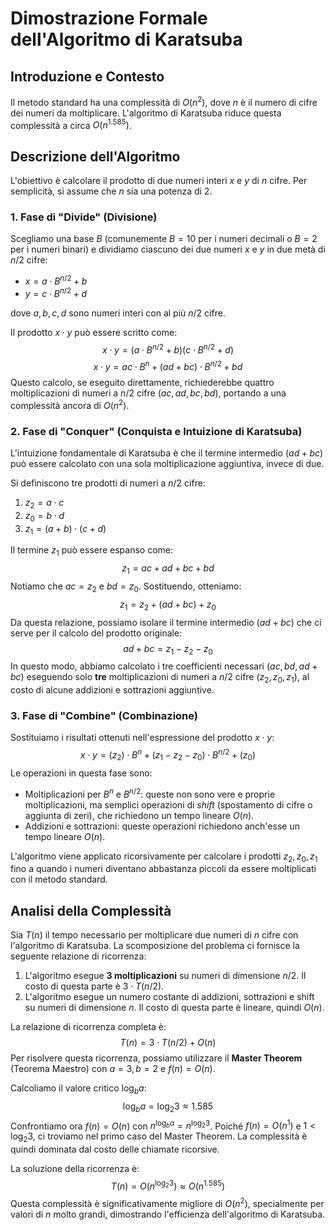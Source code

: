 # Dimostrazione Formale dell'Algoritmo di Karatsuba

## Introduzione e Contesto

Il metodo standard ha una complessità di $O(n^2)$, dove $n$ è il numero di cifre dei numeri da moltiplicare. L'algoritmo di Karatsuba riduce questa complessità a circa $O(n^{1.585})$.

## Descrizione dell'Algoritmo

L'obiettivo è calcolare il prodotto di due numeri interi $x$ e $y$ di $n$ cifre. Per semplicità, si assume che $n$ sia una potenza di 2.

### 1. Fase di "Divide" (Divisione)

Scegliamo una base $B$ (comunemente $B=10$ per i numeri decimali o $B=2$ per i numeri binari) e dividiamo ciascuno dei due numeri $x$ e $y$ in due metà di $n/2$ cifre:

* $x = a \cdot B^{n/2} + b$
* $y = c \cdot B^{n/2} + d$

dove $a, b, c, d$ sono numeri interi con al più $n/2$ cifre.

Il prodotto $x \cdot y$ può essere scritto come:
$$
x \cdot y = (a \cdot B^{n/2} + b)(c \cdot B^{n/2} + d)
$$
$$
x \cdot y = ac \cdot B^n + (ad+bc) \cdot B^{n/2} + bd
$$
Questo calcolo, se eseguito direttamente, richiederebbe quattro moltiplicazioni di numeri a $n/2$ cifre ($ac, ad, bc, bd$), portando a una complessità ancora di $O(n^2)$.

### 2. Fase di "Conquer" (Conquista e Intuizione di Karatsuba)

L'intuizione fondamentale di Karatsuba è che il termine intermedio $(ad+bc)$ può essere calcolato con una sola moltiplicazione aggiuntiva, invece di due.

Si definiscono tre prodotti di numeri a $n/2$ cifre:
1.  $z_2 = a \cdot c$
2.  $z_0 = b \cdot d$
3.  $z_1 = (a+b) \cdot (c+d)$

Il termine $z_1$ può essere espanso come:
$$
z_1 = ac + ad + bc + bd
$$
Notiamo che $ac = z_2$ e $bd = z_0$. Sostituendo, otteniamo:
$$
z_1 = z_2 + (ad+bc) + z_0
$$
Da questa relazione, possiamo isolare il termine intermedio $(ad+bc)$ che ci serve per il calcolo del prodotto originale:
$$
ad+bc = z_1 - z_2 - z_0
$$
In questo modo, abbiamo calcolato i tre coefficienti necessari ($ac, bd, ad+bc$) eseguendo solo **tre** moltiplicazioni di numeri a $n/2$ cifre ($z_2, z_0, z_1$), al costo di alcune addizioni e sottrazioni aggiuntive.

### 3. Fase di "Combine" (Combinazione)

Sostituiamo i risultati ottenuti nell'espressione del prodotto $x \cdot y$:
$$
x \cdot y = (z_2) \cdot B^n + (z_1 - z_2 - z_0) \cdot B^{n/2} + (z_0)
$$
Le operazioni in questa fase sono:
* Moltiplicazioni per $B^n$ e $B^{n/2}$: queste non sono vere e proprie moltiplicazioni, ma semplici operazioni di *shift* (spostamento di cifre o aggiunta di zeri), che richiedono un tempo lineare $O(n)$.
* Addizioni e sottrazioni: queste operazioni richiedono anch'esse un tempo lineare $O(n)$.

L'algoritmo viene applicato ricorsivamente per calcolare i prodotti $z_2, z_0, z_1$ fino a quando i numeri diventano abbastanza piccoli da essere moltiplicati con il metodo standard.

## Analisi della Complessità

Sia $T(n)$ il tempo necessario per moltiplicare due numeri di $n$ cifre con l'algoritmo di Karatsuba. La scomposizione del problema ci fornisce la seguente relazione di ricorrenza:

1.  L'algoritmo esegue **3 moltiplicazioni** su numeri di dimensione $n/2$. Il costo di questa parte è $3 \cdot T(n/2)$.
2.  L'algoritmo esegue un numero costante di addizioni, sottrazioni e shift su numeri di dimensione $n$. Il costo di questa parte è lineare, quindi $O(n)$.

La relazione di ricorrenza completa è:
$$
T(n) = 3 \cdot T(n/2) + O(n)
$$
Per risolvere questa ricorrenza, possiamo utilizzare il **Master Theorem** (Teorema Maestro) con $a=3, b=2$ e $f(n) = O(n)$.

Calcoliamo il valore critico $\log_b a$:
$$
\log_b a = \log_2 3 \approx 1.585
$$
Confrontiamo ora $f(n)=O(n)$ con $n^{\log_b a} = n^{\log_2 3}$.
Poiché $f(n) = O(n^1)$ e $1 < \log_2 3$, ci troviamo nel primo caso del Master Theorem. La complessità è quindi dominata dal costo delle chiamate ricorsive.

La soluzione della ricorrenza è:
$$
T(n) = O(n^{\log_2 3}) \approx O(n^{1.585})
$$
Questa complessità è significativamente migliore di $O(n^2)$, specialmente per valori di $n$ molto grandi, dimostrando l'efficienza dell'algoritmo di Karatsuba.